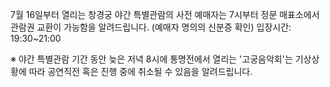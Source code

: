 7월 16일부터 열리는 창경궁 야간 특별관람의 사전 예매자는 7시부터 정문 매표소에서 관람권 교환이 가능함을 알려드립니다. (예매자 명의의 신분증 확인)
입장시간: 19:30~21:00

※ 야간 특별관람 기간 동안 늦은 저녁 8시에 통명전에서 열리는 '고궁음악회'는 기상상황에 따라 공연직전 혹은 진행 중에 취소될 수 있음을 알려드립니다.